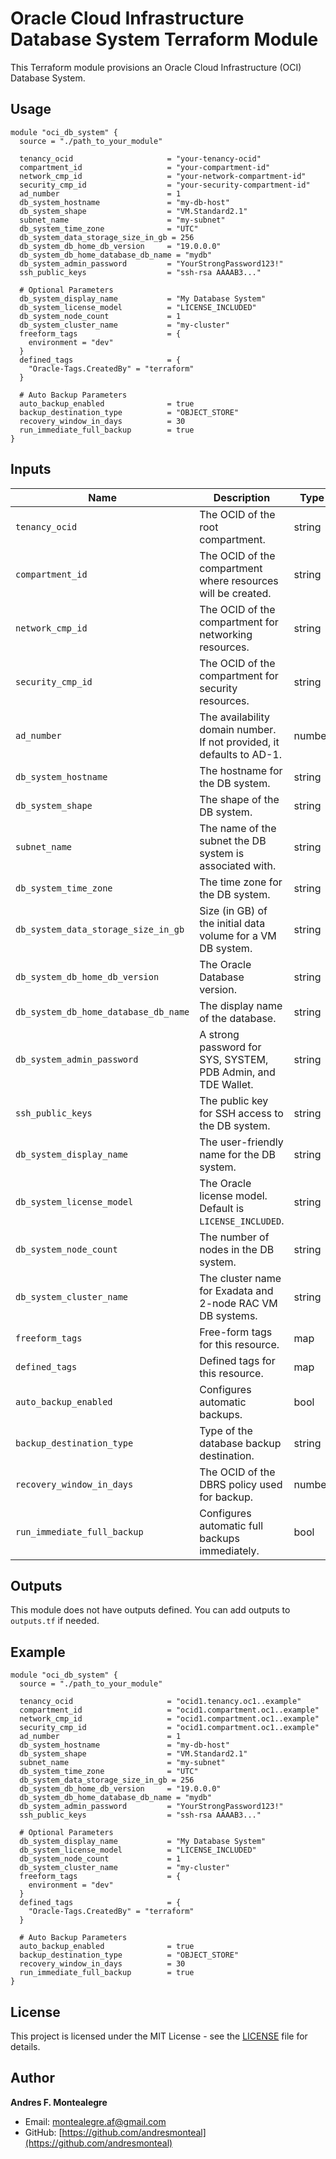 # Oracle Cloud Infrastructure Database System Terraform Module

This Terraform module provisions an Oracle Cloud Infrastructure (OCI) Database System.

## Usage

```hcl
module "oci_db_system" {
  source = "./path_to_your_module"

  tenancy_ocid                     = "your-tenancy-ocid"
  compartment_id                   = "your-compartment-id"
  network_cmp_id                   = "your-network-compartment-id"
  security_cmp_id                  = "your-security-compartment-id"
  ad_number                        = 1
  db_system_hostname               = "my-db-host"
  db_system_shape                  = "VM.Standard2.1"
  subnet_name                      = "my-subnet"
  db_system_time_zone              = "UTC"
  db_system_data_storage_size_in_gb = 256
  db_system_db_home_db_version     = "19.0.0.0"
  db_system_db_home_database_db_name = "mydb"
  db_system_admin_password         = "YourStrongPassword123!"
  ssh_public_keys                  = "ssh-rsa AAAAB3..."
  
  # Optional Parameters
  db_system_display_name           = "My Database System"
  db_system_license_model          = "LICENSE_INCLUDED"
  db_system_node_count             = 1
  db_system_cluster_name           = "my-cluster"
  freeform_tags                    = {
    environment = "dev"
  }
  defined_tags                     = {
    "Oracle-Tags.CreatedBy" = "terraform"
  }
  
  # Auto Backup Parameters
  auto_backup_enabled              = true
  backup_destination_type          = "OBJECT_STORE"
  recovery_window_in_days          = 30
  run_immediate_full_backup        = true
}
```

## Inputs

| Name                                   | Description                                                                                                         | Type   | Default               | Required |
|----------------------------------------|---------------------------------------------------------------------------------------------------------------------|--------|-----------------------|----------|
| `tenancy_ocid`                         | The OCID of the root compartment.                                                                                   | string | `null`                | yes      |
| `compartment_id`                       | The OCID of the compartment where resources will be created.                                                        | string | `null`                | yes      |
| `network_cmp_id`                       | The OCID of the compartment for networking resources.                                                               | string | `null`                | yes      |
| `security_cmp_id`                      | The OCID of the compartment for security resources.                                                                 | string | `null`                | yes      |
| `ad_number`                            | The availability domain number. If not provided, it defaults to AD-1.                                               | number | `null`                | yes      |
| `db_system_hostname`                   | The hostname for the DB system.                                                                                     | string | `null`                | yes      |
| `db_system_shape`                      | The shape of the DB system.                                                                                         | string | `null`                | yes      |
| `subnet_name`                          | The name of the subnet the DB system is associated with.                                                            | string | `null`                | yes      |
| `db_system_time_zone`                  | The time zone for the DB system.                                                                                    | string | `null`                | no       |
| `db_system_data_storage_size_in_gb`    | Size (in GB) of the initial data volume for a VM DB system.                                                         | string | `null`                | yes      |
| `db_system_db_home_db_version`         | The Oracle Database version.                                                                                        | string | `null`                | yes      |
| `db_system_db_home_database_db_name`   | The display name of the database.                                                                                   | string | `null`                | yes      |
| `db_system_admin_password`             | A strong password for SYS, SYSTEM, PDB Admin, and TDE Wallet.                                                       | string | `null`                | yes      |
| `ssh_public_keys`                      | The public key for SSH access to the DB system.                                                                     | string | `null`                | yes      |
| `db_system_display_name`               | The user-friendly name for the DB system.                                                                           | string | `null`                | no       |
| `db_system_license_model`              | The Oracle license model. Default is `LICENSE_INCLUDED`.                                                            | string | `"LICENSE_INCLUDED"`  | no       |
| `db_system_node_count`                 | The number of nodes in the DB system.                                                                               | string | `null`                | no       |
| `db_system_cluster_name`               | The cluster name for Exadata and 2-node RAC VM DB systems.                                                          | string | `null`                | no       |
| `freeform_tags`                        | Free-form tags for this resource.                                                                                   | map    | `{}`                  | no       |
| `defined_tags`                         | Defined tags for this resource.                                                                                     | map    | `{}`                  | no       |
| `auto_backup_enabled`                  | Configures automatic backups.                                                                                       | bool   | `false`               | no       |
| `backup_destination_type`              | Type of the database backup destination.                                                                            | string | `"OBJECT_STORE"`      | no       |
| `recovery_window_in_days`              | The OCID of the DBRS policy used for backup.                                                                        | number | `30`                  | no       |
| `run_immediate_full_backup`            | Configures automatic full backups immediately.                                                                      | bool   | `true`                | no       |

## Outputs

This module does not have outputs defined. You can add outputs to `outputs.tf` if needed.

## Example

```hcl
module "oci_db_system" {
  source = "./path_to_your_module"

  tenancy_ocid                     = "ocid1.tenancy.oc1..example"
  compartment_id                   = "ocid1.compartment.oc1..example"
  network_cmp_id                   = "ocid1.compartment.oc1..example"
  security_cmp_id                  = "ocid1.compartment.oc1..example"
  ad_number                        = 1
  db_system_hostname               = "my-db-host"
  db_system_shape                  = "VM.Standard2.1"
  subnet_name                      = "my-subnet"
  db_system_time_zone              = "UTC"
  db_system_data_storage_size_in_gb = 256
  db_system_db_home_db_version     = "19.0.0.0"
  db_system_db_home_database_db_name = "mydb"
  db_system_admin_password         = "YourStrongPassword123!"
  ssh_public_keys                  = "ssh-rsa AAAAB3..."
  
  # Optional Parameters
  db_system_display_name           = "My Database System"
  db_system_license_model          = "LICENSE_INCLUDED"
  db_system_node_count             = 1
  db_system_cluster_name           = "my-cluster"
  freeform_tags                    = {
    environment = "dev"
  }
  defined_tags                     = {
    "Oracle-Tags.CreatedBy" = "terraform"
  }
  
  # Auto Backup Parameters
  auto_backup_enabled              = true
  backup_destination_type          = "OBJECT_STORE"
  recovery_window_in_days          = 30
  run_immediate_full_backup        = true
}
```

## License

This project is licensed under the MIT License - see the [LICENSE](LICENSE) file for details.

## Author

**Andres F. Montealegre**

- Email: [montealegre.af@gmail.com](mailto:montealegre.af@gmail.com)
- GitHub: [https://github.com/andresmonteal](https://github.com/andresmonteal)